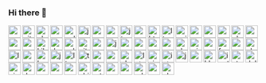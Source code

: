 ### Hi there 👋

<img align="left" alt="npm" title="npm" width="25px" src="https://cdn.jsdelivr.net/npm/simple-icons@v3/icons/npm.svg" />
<img align="left" alt="git" title="git" width="25px" src="https://cdn.jsdelivr.net/npm/simple-icons@v3/icons/git.svg" />
<img align="left" alt="php" title="php" width="25px" src="https://cdn.jsdelivr.net/npm/simple-icons@v3/icons/php.svg" />
<img align="left" alt="sass" title="sass" width="25px" src="https://cdn.jsdelivr.net/npm/simple-icons@v3/icons/sass.svg" />
<img align="left" alt="gulp" title="gulp" width="25px" src="https://cdn.jsdelivr.net/npm/simple-icons@v3/icons/gulp.svg" />
<img align="left" alt="java" title="java" width="25px" src="https://cdn.jsdelivr.net/npm/simple-icons@v3/icons/java.svg" />

<img align="left" alt="yarn" title="yarn" width="25px" src="https://cdn.jsdelivr.net/npm/simple-icons@v3/icons/yarn.svg" />
<img align="left" alt="css3" title="css3" width="25px" src="https://cdn.jsdelivr.net/npm/simple-icons@v3/icons/css3.svg" />
<img align="left" alt="jira" title="jira" width="25px" src="https://cdn.jsdelivr.net/npm/simple-icons@v3/icons/jira.svg" />
<img align="left" alt="scala" title="scala" width="25px" src="https://cdn.jsdelivr.net/npm/simple-icons@v3/icons/scala.svg" />
<img align="left" alt="html5" title="html5" width="25px" src="https://cdn.jsdelivr.net/npm/simple-icons@v3/icons/html5.svg" />
<img align="left" alt="linux" title="linux" width="25px" src="https://cdn.jsdelivr.net/npm/simple-icons@v3/icons/linux.svg" />

<img align="left" alt="nginx" title="nginx" width="25px" src="https://cdn.jsdelivr.net/npm/simple-icons@v3/icons/nginx.svg" />
<img align="left" alt="mysql" title="mysql" width="25px" src="https://cdn.jsdelivr.net/npm/simple-icons@v3/icons/mysql.svg" />
<img align="left" alt="consul" title="consul" width="25px" src="https://cdn.jsdelivr.net/npm/simple-icons@v3/icons/consul.svg" />
<img align="left" alt="meteor" title="meteor" width="25px" src="https://cdn.jsdelivr.net/npm/simple-icons@v3/icons/meteor.svg" />
<img align="left" alt="ubuntu" title="ubuntu" width="25px" src="https://cdn.jsdelivr.net/npm/simple-icons@v3/icons/ubuntu.svg" />

<img align="left" alt="openid" title="openid" width="25px" src="https://cdn.jsdelivr.net/npm/simple-icons@v3/icons/openid.svg" />
<img align="left" alt="spring" title="spring" width="25px" src="https://cdn.jsdelivr.net/npm/simple-icons@v3/icons/spring.svg" />
<img align="left" alt="vuejs" title="vuejs" width="25px" src="https://cdn.jsdelivr.net/npm/simple-icons@v3/icons/vue-dot-js.svg" />
<img align="left" alt="kibana" title="kibana" width="25px" src="https://cdn.jsdelivr.net/npm/simple-icons@v3/icons/kibana.svg" />
<img align="left" alt="docker" title="docker" width="25px" src="https://cdn.jsdelivr.net/npm/simple-icons@v3/icons/docker.svg" />
<img align="left" alt="eslint" title="eslint" width="25px" src="https://cdn.jsdelivr.net/npm/simple-icons@v3/icons/eslint.svg" />

<img align="left" alt="github" title="github" width="25px" src="https://cdn.jsdelivr.net/npm/simple-icons@v3/icons/github.svg" />
<img align="left" alt="angular" title="angular" width="25px" src="https://cdn.jsdelivr.net/npm/simple-icons@v3/icons/angular.svg" />
<img align="left" alt="jenkins" title="jenkins" width="25px" src="https://cdn.jsdelivr.net/npm/simple-icons@v3/icons/jenkins.svg" />
<img align="left" alt="postman" title="postman" width="25px" src="https://cdn.jsdelivr.net/npm/simple-icons@v3/icons/postman.svg" />
<img align="left" alt="swagger" title="swagger" width="25px" src="https://cdn.jsdelivr.net/npm/simple-icons@v3/icons/swagger.svg" />
<img align="left" alt="nodejs" title="nodejs" width="25px" src="https://cdn.jsdelivr.net/npm/simple-icons@v3/icons/node-dot-js.svg" />
<img align="left" alt="mongodb" title="mongodb" width="25px" src="https://cdn.jsdelivr.net/npm/simple-icons@v3/icons/mongodb.svg" />

<img align="left" alt="elasticsearch" title="elastic" width="25px" src="https://cdn.jsdelivr.net/npm/simple-icons@v3/icons/elasticsearch.svg" />
<img align="left" alt="windows" title="windows" width="25px" src="https://cdn.jsdelivr.net/npm/simple-icons@v3/icons/windows.svg" />
<img align="left" alt="quarkus" title="quarkus" width="25px" src="https://cdn.jsdelivr.net/npm/simple-icons@v3/icons/quarkus.svg" />
<img align="left" alt="fastify" title="fastify" width="25px" src="https://cdn.jsdelivr.net/npm/simple-icons@v3/icons/fastify.svg" />


<img align="left" alt="rabbitmq" title="rabbitmq" width="25px" src="https://cdn.jsdelivr.net/npm/simple-icons@v3/icons/rabbitmq.svg" />
<img align="left" alt="electron" title="electron" width="25px" src="https://cdn.jsdelivr.net/npm/simple-icons@v3/icons/electron.svg" />
<img align="left" alt="logstash" title="logstash" width="25px" src="https://cdn.jsdelivr.net/npm/simple-icons@v3/icons/logstash.svg" />
<img align="left" alt="reactivex" title="reactivex" width="25px" src="https://cdn.jsdelivr.net/npm/simple-icons@v3/icons/reactivex.svg" />
<img align="left" alt="bootstrap" title="bootstrap" width="25px" src="https://cdn.jsdelivr.net/npm/simple-icons@v3/icons/bootstrap.svg" />
<img align="left" alt="javascript" title="javascript" width="25px" src="https://cdn.jsdelivr.net/npm/simple-icons@v3/icons/javascript.svg" />
<img align="left" alt="linuxmint" title="linuxmint" width="25px" src="https://cdn.jsdelivr.net/npm/simple-icons@v3/icons/linuxmint.svg" />

<img align="left" alt="typescript" title="typescript" width="25px" src="https://cdn.jsdelivr.net/npm/simple-icons@v3/icons/typescript.svg" />
<img align="left" alt="postgresql" title="postgresql" width="25px" src="https://cdn.jsdelivr.net/npm/simple-icons@v3/icons/postgresql.svg" />
<img align="left" alt="amazonaws" title="amazonaws" width="25px" src="https://cdn.jsdelivr.net/npm/simple-icons@v3/icons/amazonaws.svg" />
<img align="left" alt="phabricator" title="phabricator" width="25px" src="https://cdn.jsdelivr.net/npm/simple-icons@v3/icons/phabricator.svg" />
<img align="left" alt="letsencrypt" title="letsencrypt" width="25px" src="https://cdn.jsdelivr.net/npm/simple-icons@v3/icons/letsencrypt.svg" />
<img align="left" alt="visualstudiocode" title="visualstudiocode" width="25px" src="https://cdn.jsdelivr.net/npm/simple-icons@v3/icons/visualstudiocode.svg" />
<img align="left" alt="intellijidea" title="intellijidea" width="25px" src="https://cdn.jsdelivr.net/npm/simple-icons@v3/icons/intellijidea.svg" />
<img align="left" alt="jsonwebtokens" title="jsonwebtokens" width="25px" src="https://cdn.jsdelivr.net/npm/simple-icons@v3/icons/jsonwebtokens.svg" />
<img align="left" alt="gnubash" title="gnubash" width="25px" src="https://cdn.jsdelivr.net/npm/simple-icons@v3/icons/gnubash.svg" />




<img align="left" alt="hbo" title="hbo" width="25px" src="https://cdn.jsdelivr.net/npm/simple-icons@v3/icons/hbo.svg" />
<img align="left" alt="imdb" title="imdb" width="25px" src="https://cdn.jsdelivr.net/npm/simple-icons@v3/icons/imdb.svg" />
<img align="left" alt="steam" title="steam" width="25px" src="https://cdn.jsdelivr.net/npm/simple-icons@v3/icons/steam.svg" />
<img align="left" alt="dolby" title="dolby" width="25px" src="https://cdn.jsdelivr.net/npm/simple-icons@v3/icons/dolby.svg" />
<img align="left" alt="vivino" title="vivino" width="25px" src="https://cdn.jsdelivr.net/npm/simple-icons@v3/icons/vivino.svg" />
<img align="left" alt="deezer" title="deezer" width="25px" src="https://cdn.jsdelivr.net/npm/simple-icons@v3/icons/deezer.svg" />
<img align="left" alt="garmin" title="garmin" width="25px" src="https://cdn.jsdelivr.net/npm/simple-icons@v3/icons/garmin.svg" />

<img align="left" alt="gog" title="gog" width="25px" src="https://cdn.jsdelivr.net/npm/simple-icons@v3/icons/gog-dot-com.svg" />
<img align="left" alt="netflix" title="netflix" width="25px" src="https://cdn.jsdelivr.net/npm/simple-icons@v3/icons/netflix.svg" />
<img align="left" alt="ubisoft" title="ubisoft" width="25px" src="https://cdn.jsdelivr.net/npm/simple-icons@v3/icons/ubisoft.svg" />
<img align="left" alt="retropie" title="retropie" width="25px" src="https://cdn.jsdelivr.net/npm/simple-icons@v3/icons/retropie.svg" />

<img align="left" alt="audacity" title="audacity" width="25px" src="https://cdn.jsdelivr.net/npm/simple-icons@v3/icons/audacity.svg" />
<img align="left" alt="goodreads" title="goodreads" width="25px" src="https://cdn.jsdelivr.net/npm/simple-icons@v3/icons/goodreads.svg" />
<img align="left" alt="cdprojekt" title="cdprojekt" width="25px" src="https://cdn.jsdelivr.net/npm/simple-icons@v3/icons/cdprojekt.svg" />
<img align="left" alt="sennheiser" title="sennheiser" width="25px" src="https://cdn.jsdelivr.net/npm/simple-icons@v3/icons/sennheiser.svg" />
<img align="left" alt="playstation" title="playstation" width="25px" src="https://cdn.jsdelivr.net/npm/simple-icons@v3/icons/playstation.svg" />




<!--
**bogdanmic/bogdanmic** is a ✨ _special_ ✨ repository because its `README.md` (this file) appears on your GitHub profile.

Here are some ideas to get you started:

- 🔭 I’m currently working on ...
- 🌱 I’m currently learning ...
- 👯 I’m looking to collaborate on ...
- 🤔 I’m looking for help with ...
- 💬 Ask me about ...
- 📫 How to reach me: ...
- 😄 Pronouns: ...
- ⚡ Fun fact: ...
-->

